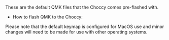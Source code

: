 These are the default QMK files that the Choccy comes pre-flashed with. 

* How to flash QMK to the Choccy:

Please note that the default keymap is configured for MacOS use and minor changes will need to be made for use with other operating systems.
